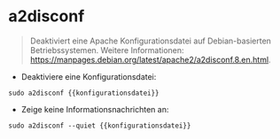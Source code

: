 # a2disconf

> Deaktiviert eine Apache Konfigurationsdatei auf Debian-basierten Betriebssystemen.
> Weitere Informationen: <https://manpages.debian.org/latest/apache2/a2disconf.8.en.html>.

- Deaktiviere eine Konfigurationsdatei:

`sudo a2disconf {{konfigurationsdatei}}`

- Zeige keine Informationsnachrichten an:

`sudo a2disconf --quiet {{konfigurationsdatei}}`

